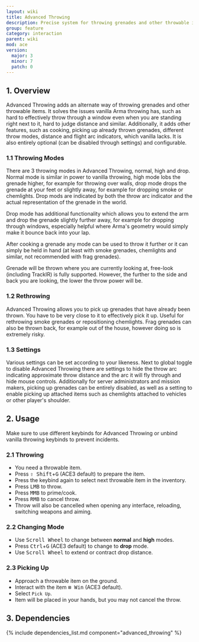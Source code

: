 ```yaml
---
layout: wiki
title: Advanced Throwing
description: Precise system for throwing grenades and other throwable items.
group: feature
category: interaction
parent: wiki
mod: ace
version:
  major: 3
  minor: 7
  patch: 0
---
```


## 1. Overview

Advanced Throwing adds an alternate way of throwing grenades and other throwable items. It solves the issues vanilla Arma throwing has, such as hard to effectively throw through a window even when you are standing right next to it, hard to judge distance and similar. Additionally, it adds other features, such as cooking, picking up already thrown grenades, different throw modes, distance and flight arc indicators, which vanilla lacks. It is also entirely optional (can be disabled through settings) and configurable.

### 1.1 Throwing Modes

There are 3 throwing modes in Advanced Throwing, normal, high and drop. Normal mode is similar in power to vanilla throwing, high mode lobs the grenade higher, for example for throwing over walls, drop mode drops the grenade at your feet or slightly away, for example for dropping smoke or chemlights. Drop mods are indicated by both the throw arc indicator and the actual representation of the grenade in the world.

Drop mode has additional functionality which allows you to extend the arm and drop the grenade slightly further away, for example for dropping through windows, especially helpful where Arma's geometry would simply make it bounce back into your lap.

After cooking a grenade any mode can be used to throw it further or it can simply be held in hand (at least with smoke grenades, chemlights and similar, not recommended with frag grenades).

Grenade will be thrown where you are currently looking at, free-look (including TrackIR) is fully supported. However, the further to the side and back you are looking, the lower the throw power will be.

### 1.2 Rethrowing

Advanced Throwing allows you to pick up grenades that have already been thrown. You have to be very close to it to effectively pick it up. Useful for rethrowing smoke grenades or repositioning chemlights. Frag grenades can also be thrown back, for example out of the house, however doing so is extremely risky.

### 1.3 Settings

Various settings can be set according to your likeness. Next to global toggle to disable Advanced Throwing there are settings to hide the throw arc indicating approximate throw distance and the arc it will fly through and hide mouse controls. Additionally for server administrators and mission makers, picking up grenades can be entirely disabled, as well as a setting to enable picking up attached items such as chemlights attached to vehicles or other player's shoulder.


## 2. Usage

Make sure to use different keybinds for Advanced Throwing or unbind vanilla throwing keybinds to prevent incidents.

### 2.1 Throwing
- You need a throwable item.
- Press <kbd>⇧&nbsp;Shift</kbd>+<kbd>G</kbd> (ACE3 default) to prepare the item.
- Press the keybind again to select next throwable item in the inventory.
- Press <kbd>LMB</kbd> to throw.
- Press <kbd>MMB</kbd> to prime/cook.
- Press <kbd>RMB</kbd> to cancel throw.
- Throw will also be cancelled when opening any interface, reloading, switching weapons and aiming.

### 2.2 Changing Mode
- Use <kbd>Scroll Wheel</kbd> to change between **normal** and **high** modes.
- Press <kbd>Ctrl</kbd>+<kbd>G</kbd> (ACE3 default) to change to **drop** mode.
- Use <kbd>Scroll Wheel</kbd> to extend or contract drop distance.

### 2.3 Picking Up
- Approach a throwable item on the ground.
- Interact with the item <kbd>⊞&nbsp;Win</kbd> (ACE3 default).
- Select `Pick Up`.
- Item will be placed in your hands, but you may not cancel the throw.


## 3. Dependencies

{% include dependencies_list.md component="advanced_throwing" %}
